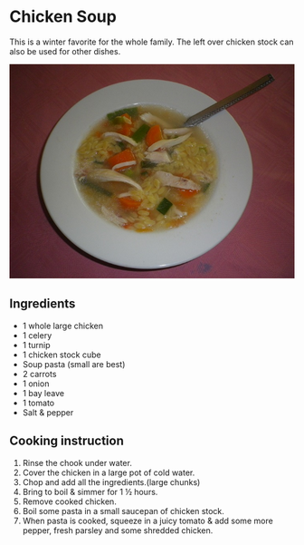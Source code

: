 # Chicken Soup

This is a winter favorite for the whole family.  The left over chicken stock can also be used for other dishes.

![Chicken Soup](images/chicken-soup.jpg)

## Ingredients
- 1 whole large chicken
- 1 celery
- 1 turnip
- 1 chicken stock cube
- Soup pasta (small are best)
- 2 carrots
- 1 onion
- 1 bay leave
- 1 tomato
- Salt & pepper

## Cooking instruction
1. Rinse the chook under water.
2. Cover the chicken in a large pot of cold water.
3. Chop and add all the ingredients.(large chunks)
4. Bring to boil & simmer for 1 ½ hours.
5. Remove cooked chicken.
6. Boil some pasta in a small saucepan of chicken stock.
7. When pasta is cooked, squeeze in a juicy tomato & add some more pepper, fresh parsley and some shredded chicken. 
